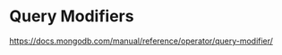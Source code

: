 # Query Modifiers  


https://docs.mongodb.com/manual/reference/operator/query-modifier/

















